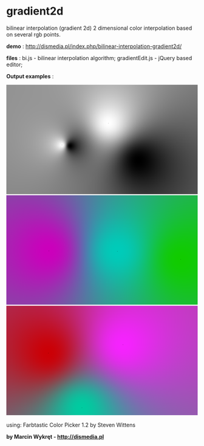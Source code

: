gradient2d
==========

bilinear interpolation (gradient 2d)
2 dimensional color interpolation based on several rgb points. 

**demo** : http://dismedia.pl/index.php/bilinear-interpolation-gradient2d/


**files** :
bi.js - bilinear interpolation algorithm;
gradientEdit.js - jQuery based editor;


**Output examples** :


![alt tag](https://raw.githubusercontent.com/dismedia/gradient2d/master/output/canvas3.png)
![alt tag](https://raw.githubusercontent.com/dismedia/gradient2d/master/output/canvas.png)
![alt tag](https://raw.githubusercontent.com/dismedia/gradient2d/master/output/canvas2.png)


using: 
Farbtastic Color Picker 1.2 by Steven Wittens



**by Marcin Wykręt -  http://dismedia.pl**
